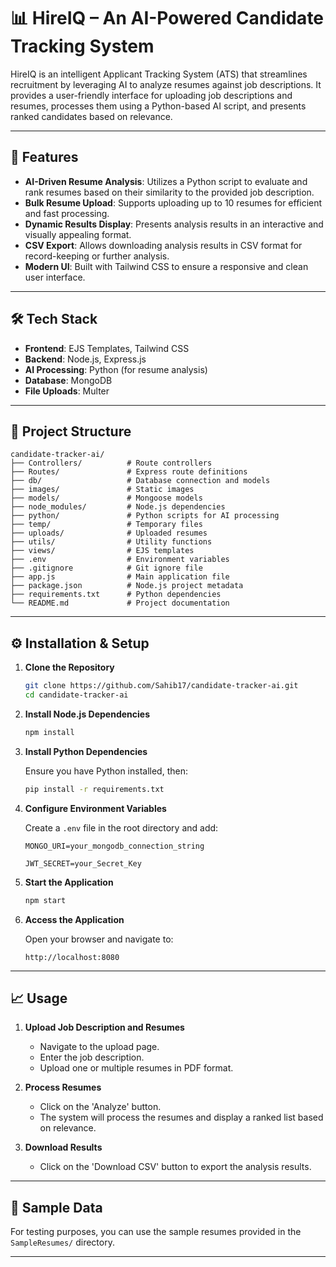 
# 📊 HireIQ – An AI-Powered Candidate Tracking System

HireIQ is an intelligent Applicant Tracking System (ATS) that streamlines recruitment by leveraging AI to analyze resumes against job descriptions. It provides a user-friendly interface for uploading job descriptions and resumes, processes them using a Python-based AI script, and presents ranked candidates based on relevance.

---

## 🚀 Features

- **AI-Driven Resume Analysis**: Utilizes a Python script to evaluate and rank resumes based on their similarity to the provided job description.
- **Bulk Resume Upload**: Supports uploading up to 10 resumes for efficient and fast processing.
- **Dynamic Results Display**: Presents analysis results in an interactive and visually appealing format.
- **CSV Export**: Allows downloading analysis results in CSV format for record-keeping or further analysis.
- **Modern UI**: Built with Tailwind CSS to ensure a responsive and clean user interface.

---

## 🛠️ Tech Stack

- **Frontend**: EJS Templates, Tailwind CSS
- **Backend**: Node.js, Express.js
- **AI Processing**: Python (for resume analysis)
- **Database**: MongoDB
- **File Uploads**: Multer

---

## 📂 Project Structure

```
candidate-tracker-ai/
├── Controllers/          # Route controllers
├── Routes/               # Express route definitions
├── db/                   # Database connection and models
├── images/               # Static images
├── models/               # Mongoose models
├── node_modules/         # Node.js dependencies
├── python/               # Python scripts for AI processing
├── temp/                 # Temporary files
├── uploads/              # Uploaded resumes
├── utils/                # Utility functions
├── views/                # EJS templates
├── .env                  # Environment variables
├── .gitignore            # Git ignore file
├── app.js                # Main application file
├── package.json          # Node.js project metadata
├── requirements.txt      # Python dependencies
└── README.md             # Project documentation
```

---

## ⚙️ Installation & Setup

1. **Clone the Repository**

   ```bash
   git clone https://github.com/Sahib17/candidate-tracker-ai.git
   cd candidate-tracker-ai
   ```

2. **Install Node.js Dependencies**

   ```bash
   npm install
   ```

3. **Install Python Dependencies**

   Ensure you have Python installed, then:

   ```bash
   pip install -r requirements.txt
   ```

4. **Configure Environment Variables**

   Create a `.env` file in the root directory and add:

   ```env
   MONGO_URI=your_mongodb_connection_string
   ```
   ```env
   JWT_SECRET=your_Secret_Key
   ```


5. **Start the Application**

   ```bash
   npm start
   ```

6. **Access the Application**

   Open your browser and navigate to:

   ```
   http://localhost:8080
   ```

---

## 📈 Usage

1. **Upload Job Description and Resumes**
   - Navigate to the upload page.
   - Enter the job description.
   - Upload one or multiple resumes in PDF format.

2. **Process Resumes**
   - Click on the 'Analyze' button.
   - The system will process the resumes and display a ranked list based on relevance.

3. **Download Results**
   - Click on the 'Download CSV' button to export the analysis results.

---

## 🧪 Sample Data

For testing purposes, you can use the sample resumes provided in the `SampleResumes/` directory.

---
